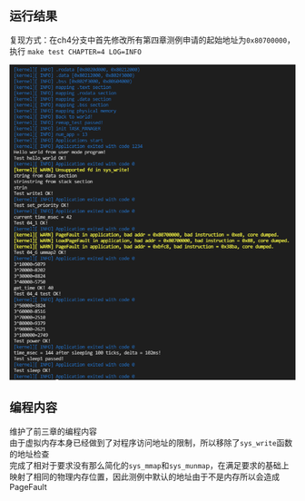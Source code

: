 ## 运行结果

复现方式：在ch4分支中首先修改所有第四章测例申请的起始地址为`0x80700000`，执行 `make test CHAPTER=4 LOG=INFO`

![](images/ch4.png)

## 编程内容

维护了前三章的编程内容  
由于虚拟内存本身已经做到了对程序访问地址的限制，所以移除了`sys_write`函数的地址检查  
完成了相对于要求没有那么简化的`sys_mmap`和`sys_munmap`，在满足要求的基础上映射了相同的物理内存位置，因此测例中默认的地址由于不是内存所以会造成PageFault  